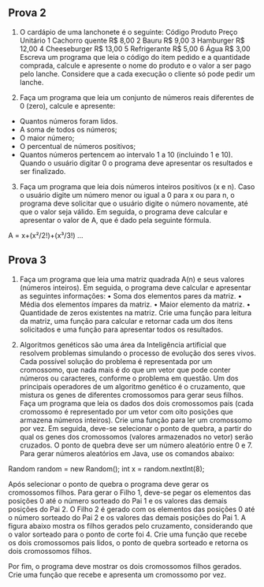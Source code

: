 ## Prova 2
1) O cardápio de uma lanchonete é o seguinte:
Código Produto Preço Unitário
1 Cachorro quente R$ 8,00
2 Bauru R$ 9,00
3 Hamburger R$ 12,00
4 Cheeseburger R$ 13,00
5 Refrigerante R$ 5,00
6 Água R$ 3,00
Escreva um programa que leia o código do item pedido e a quantidade comprada, calcule
e apresente o nome do produto e o valor a ser pago pelo lanche. Considere que a cada execução
o cliente só pode pedir um lanche.

2) Faça um programa que leia um conjunto de números reais diferentes de 0 (zero), calcule e
apresente:
- Quantos números foram lidos.
- A soma de todos os números;
- O maior número;
- O percentual de números positivos;
- Quantos números pertencem ao intervalo 1 a 10 (incluindo 1 e 10).
Quando o usuário digitar 0 o programa deve apresentar os resultados e ser finalizado.

3) Faça um programa que leia dois números inteiros positivos (x e n). Caso o usuário digite
um número menor ou igual a 0 para x ou para n, o programa deve solicitar que o usuário digite o
número novamente, até que o valor seja válido. Em seguida, o programa deve calcular e
apresentar o valor de A, que é dado pela seguinte fórmula.

  A = x+(x²/2!)+(x³/3!) ...
  
  ## Prova 3
  
1)  Faça um programa que leia uma matriz quadrada A(n) e seus valores (números inteiros).
Em seguida, o programa deve calcular e apresentar as seguintes informações:
• Soma dos elementos pares da matriz.
• Média dos elementos ímpares da matriz.
• Maior elemento da matriz.
• Quantidade de zeros existentes na matriz.
Crie uma função para leitura da matriz, uma função para calcular e retornar cada um dos itens
solicitados e uma função para apresentar todos os resultados.


2) Algoritmos genéticos são uma área da Inteligência artificial que resolvem problemas
simulando o processo de evolução dos seres vivos. Cada possível solução do problema é
representada por um cromossomo, que nada mais é do que um vetor que pode conter números ou
caracteres, conforme o problema em questão. Um dos principais operadores de um algoritmo
genético é o cruzamento, que mistura os genes de diferentes cromossomos para gerar seus filhos.
Faça um programa que leia os dados dos dois cromossomos pais (cada cromossomo é
representado por um vetor com oito posições que armazena números inteiros). Crie uma função
para ler um cromossomo por vez.
Em seguida, deve-se selecionar o ponto de quebra, a partir do qual os genes dos cromossomos
(valores armazenados no vetor) serão cruzados. O ponto de quebra deve ser um número aleatório
entre 0 e 7. Para gerar números aleatórios em Java, use os comandos abaixo:

Random random = new Random();
int x = random.nextInt(8);

Após selecionar o ponto de quebra o programa deve gerar os cromossomos filhos. Para gerar o
Filho 1, deve-se pegar os elementos das posições 0 até o número sorteado do Pai 1 e os valores
das demais posições do Pai 2. O Filho 2 é gerado com os elementos das posições 0 até o número
sorteado do Pai 2 e os valores das demais posições do Pai 1. A figura abaixo mostra os filhos
gerados pelo cruzamento, considerando que o valor sorteado para o ponto de corte foi 4. Crie uma
função que recebe os dois cromossomos pais lidos, o ponto de quebra sorteado e retorna os dois
cromossomos filhos.

Por fim, o programa deve mostrar os dois cromossomos filhos gerados. Crie uma função que
recebe e apresenta um cromossomo por vez.
